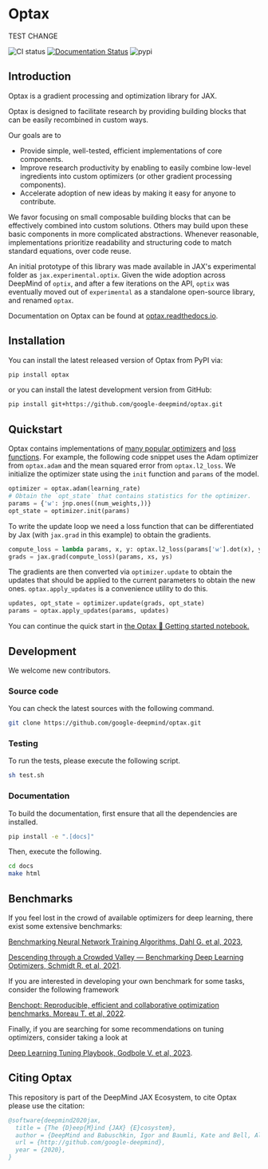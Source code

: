 # Optax

TEST CHANGE

![CI status](https://github.com/google-deepmind/optax/actions/workflows/tests.yml/badge.svg?branch=main)
[![Documentation Status](https://readthedocs.org/projects/optax/badge/?version=latest)](http://optax.readthedocs.io)
![pypi](https://img.shields.io/pypi/v/optax)

## Introduction

Optax is a gradient processing and optimization library for JAX.

Optax is designed to facilitate research by providing building blocks
that can be easily recombined in custom ways.

Our goals are to

*   Provide simple, well-tested, efficient implementations of core components.
*   Improve research productivity by enabling to easily combine low-level
    ingredients into custom optimizers (or other gradient processing components).
*   Accelerate adoption of new ideas by making it easy for anyone to contribute.

We favor focusing on small composable building blocks that can be effectively
combined into custom solutions. Others may build upon these basic components
in more complicated abstractions. Whenever reasonable, implementations prioritize
readability and structuring code to match standard equations, over code reuse.

An initial prototype of this library was made available in JAX's experimental
folder as `jax.experimental.optix`. Given the wide adoption across DeepMind
of `optix`, and after a few iterations on the API, `optix` was eventually moved
out of `experimental` as a standalone open-source library, and renamed `optax`.

Documentation on Optax can be found at [optax.readthedocs.io](https://optax.readthedocs.io/).

## Installation

You can install the latest released version of Optax from PyPI via:

```sh
pip install optax
```

or you can install the latest development version from GitHub:

```sh
pip install git+https://github.com/google-deepmind/optax.git
```

## Quickstart

Optax contains implementations of [many popular optimizers](https://optax.readthedocs.io/en/latest/api/optimizers.html) and
[loss functions](https://optax.readthedocs.io/en/latest/api/losses.html).
For example, the following code snippet uses the Adam optimizer from `optax.adam`
and the mean squared error from `optax.l2_loss`. We initialize the optimizer
state using the `init` function and `params` of the model.

```python
optimizer = optax.adam(learning_rate)
# Obtain the `opt_state` that contains statistics for the optimizer.
params = {'w': jnp.ones((num_weights,))}
opt_state = optimizer.init(params)
```

To write the update loop we need a loss function that can be differentiated by
Jax (with `jax.grad` in this
example) to obtain the gradients.

```python
compute_loss = lambda params, x, y: optax.l2_loss(params['w'].dot(x), y)
grads = jax.grad(compute_loss)(params, xs, ys)
```

The gradients are then converted via `optimizer.update` to obtain the updates
that should be applied to the current parameters to obtain the new ones.
`optax.apply_updates` is a convenience utility to do this.

```python
updates, opt_state = optimizer.update(grads, opt_state)
params = optax.apply_updates(params, updates)
```

You can continue the quick start in [the Optax 🚀 Getting started notebook.](https://github.com/google-deepmind/optax/blob/main/docs/getting_started.ipynb)

## Development

We welcome new contributors.

### Source code

You can check the latest sources with the following command.

```sh
git clone https://github.com/google-deepmind/optax.git
```
### Testing

To run the tests, please execute the following script.

```sh
sh test.sh
```

### Documentation

To build the documentation, first ensure that all the dependencies are installed.
```sh
pip install -e ".[docs]"
```
Then, execute the following.
```sh
cd docs
make html
```

## Benchmarks
If you feel lost in the crowd of available optimizers for deep learning, there
exist some extensive benchmarks:

[Benchmarking Neural Network Training Algorithms, Dahl G. et al, 2023](https://arxiv.org/pdf/2306.07179),

[Descending through a Crowded Valley — Benchmarking Deep Learning Optimizers, Schmidt R. et al, 2021](https://proceedings.mlr.press/v139/schmidt21a).

If you are interested in developing your own benchmark for some tasks,
consider the following framework

[Benchopt: Reproducible, efficient and collaborative optimization benchmarks, Moreau T. et al, 2022](https://arxiv.org/abs/2206.13424).

Finally, if you are searching for some recommendations on tuning optimizers,
consider taking a look at

[Deep Learning Tuning Playbook, Godbole V. et al, 2023](https://github.com/google-research/tuning_playbook).


## Citing Optax

This repository is part of the DeepMind JAX Ecosystem, to cite Optax
please use the citation:

```bibtex
@software{deepmind2020jax,
  title = {The {D}eep{M}ind {JAX} {E}cosystem},
  author = {DeepMind and Babuschkin, Igor and Baumli, Kate and Bell, Alison and Bhupatiraju, Surya and Bruce, Jake and Buchlovsky, Peter and Budden, David and Cai, Trevor and Clark, Aidan and Danihelka, Ivo and Dedieu, Antoine and Fantacci, Claudio and Godwin, Jonathan and Jones, Chris and Hemsley, Ross and Hennigan, Tom and Hessel, Matteo and Hou, Shaobo and Kapturowski, Steven and Keck, Thomas and Kemaev, Iurii and King, Michael and Kunesch, Markus and Martens, Lena and Merzic, Hamza and Mikulik, Vladimir and Norman, Tamara and Papamakarios, George and Quan, John and Ring, Roman and Ruiz, Francisco and Sanchez, Alvaro and Sartran, Laurent and Schneider, Rosalia and Sezener, Eren and Spencer, Stephen and Srinivasan, Srivatsan and Stanojevi\'{c}, Milo\v{s} and Stokowiec, Wojciech and Wang, Luyu and Zhou, Guangyao and Viola, Fabio},
  url = {http://github.com/google-deepmind},
  year = {2020},
}
```
